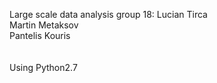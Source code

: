 Large scale data analysis group 18:
Lucian Tirca<br />
Martin Metaksov<br />
Pantelis Kouris<br />
<br /><br />
Using Python2.7

